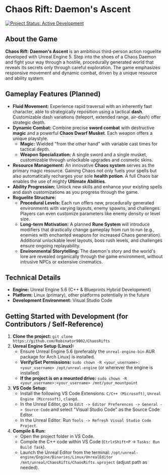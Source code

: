 # Chaos Rift: Daemon's Ascent
[![Project Status: Active Development](https://img.shields.io/badge/status-active%20development-green.svg)](https://shields.io/)

## About the Game

**Chaos Rift: Daemon's Ascent** is an ambitious third-person action roguelite developed with Unreal Engine 5. Step into the shoes of a Chaos Daemon and fight your way through a hostile, procedurally generated world that reveals its secrets only through careful exploration. The game emphasizes responsive movement and dynamic combat, driven by a unique resource and ability system.

## Gameplay Features (Planned)

* **Fluid Movement:** Experience rapid traversal with an inherently fast character, able to strategically reposition using a tactical **dash**. Customizable dash variations (teleport, extended range, air-dash) offer strategic depth.
* **Dynamic Combat:** Combine precise **sword combat** with destructive **magic** and a powerful **Chaos Dwarf Musket**. Each weapon offers a unique playstyle.
    * **Magic:** Wielded "from the other hand" with variable cast times for tactical depth.
    * **Weapon Specialization:** A single sword and a single musket, customizable through unlockable upgrades and cosmetic skins.
* **Resource Management:** An innovative **Chaos system** serves as the primary magic resource. Gaining Chaos not only fuels your spells but also automatically recharges your sole **health potion**. A full Chaos bar enables the use of mighty **Ultimate Abilities**.
* **Ability Progression:** Unlock new skills and enhance your existing spells and dash customizations as you progress through the game.
* **Roguelite Structure:**
    * **Procedural Levels:** Each run offers new, procedurally generated environments with varying layouts, enemy spawns, and challenges. Players can even customize parameters like enemy density or level size.
    * **Long-term Motivation:** A planned **Rune System** will introduce modifiers that drastically change gameplay from run to run (e.g., enemies with enchanted weapons for increased Chaos generation). Additional unlockable level layouts, boss rush levels, and challenges ensure ongoing replayability.
    * **Environmental Storytelling:** The daemon's story and the world's lore are revealed organically through the game environment, without intrusive NPCs or extensive cinematics.

## Technical Details

* **Engine:** Unreal Engine 5.6 (C++ & Blueprints Hybrid Development)
* **Platform:** Linux (primary), other platforms potentially in the future
* **Development Environment:** Visual Studio Code

## Getting Started with Development (for Contributors / Self-Reference)

1.  **Clone the project:**
    `git clone https://github.com/Robinator9002/ChaosRifts`
2.  **Unreal Engine Setup (Linux):**
    * Ensure Unreal Engine 5.6 (preferably the `unreal-engine-bin` AUR package for Arch Linux) is installed.
    * **Verify/Set Permissions:** `sudo chown -R <your_username>:<your_username> /opt/unreal-engine` (or wherever the engine is installed)
    * **If the project is on a mounted drive:** `sudo chown -R <your_username>:<your_username> /mnt/your_mountpoint`
3.  **VS Code Setup:**
    * Install the following VS Code Extensions: `C/C++ (Microsoft)`, `Unreal Engine (Microsoft)`, `clangd`.
    * In the Unreal Editor, go to `Edit -> Editor Preferences -> General -> Source Code` and select "Visual Studio Code" as the Source Code Editor.
    * In the Unreal Editor: Run `Tools -> Refresh Visual Studio Code Project`.
4.  **Compile & Run:**
    * Open the project folder in VS Code.
    * Compile the C++ code within VS Code (`Ctrl+Shift+P` -> `Tasks: Run Build Task`).
    * Launch the Unreal Editor from the terminal: `/opt/unreal-engine/Engine/Binaries/Linux/UnrealEditor /mnt/unreal/ChaosRifts/ChaosRifts.uproject` (adjust path as needed).
